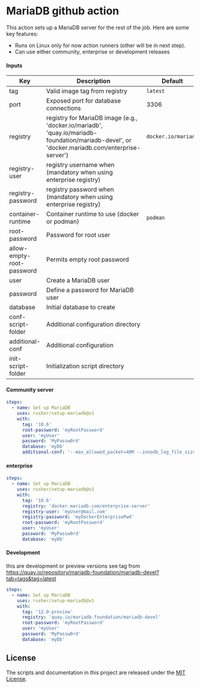 # MariaDB github action

This action sets up a MariaDB server for the rest of the job. Here are some
key features:

* Runs on Linux only for now action runners (other will be in next step).
* Can use either community, enterprise or development releases

#### Inputs

| Key                       | Description                                                                                                                                   | Default             | Required |
|---------------------------|-----------------------------------------------------------------------------------------------------------------------------------------------|---------------------|----------|
| tag                       | Valid image tag from registry                                                                                                                 | `latest`            | No       |
| port                      | Exposed port for database connections                                                                                                         | 3306                | No       |
| registry                  | registry for MariaDB image (e.g., 'docker.io/mariadb', 'quay.io/mariadb-foundation/mariadb-devel', or 'docker.mariadb.com/enterprise-server') | `docker.io/mariadb` | No       |
| registry-user             | registry username when (mandatory when using enterprise registry)                                                                             |                     | No       |
| registry-password         | registry password when (mandatory when using enterprise registry)                                                                             |                     | No       |
| container-runtime         | Container runtime to use (docker or podman)                                                                                                   | `podman`            | No       |
| root-password             | Password for root user                                                                                                                        |                     | No       |
| allow-empty-root-password | Permits empty root password                                                                                                                   |                     | No       |
| user                      | Create a MariaDB user                                                                                                                         |                     | No       |
| password                  | Define a password for MariaDB user                                                                                                            |                     | No       |
| database                  | Initial database to create                                                                                                                    |                     | No       |
| conf-script-folder        | Additional configuration directory                                                                                                            |                     | No       |
| additional-conf           | Additional configuration                                                                                                                      |                     | No       |
| init-script-folder        | Initialization script directory                                                                                                               |                     | No       |


#### Community server

```yaml
steps:
  - name: Set up MariaDB
    uses: rusher/setup-mariadb@v1
    with:
      tag: '10.6'
      root-password: 'myRootPassword'
      user: 'myUser'
      password: 'MyPassw0rd'
      database: 'myDb'
      additional-conf: '--max_allowed_packet=40M --innodb_log_file_size=400M'
```

#### enterprise

```yaml
steps:
  - name: Set up MariaDB
    uses: rusher/setup-mariadb@v1
    with:
      tag: '10.6'
      registry: 'docker.mariadb.com/enterprise-server'
      registry-user: 'myUser@mail.com'
      registry-password: 'myDockerEnterprisePwd'
      root-password: 'myRootPassword'
      user: 'myUser'
      password: 'MyPassw0rd'
      database: 'myDb' 
```

#### Development

this are development or preview versions 
see tag from https://quay.io/repository/mariadb-foundation/mariadb-devel?tab=tags&tag=latest

```yaml
steps:
  - name: Set up MariaDB
    uses: rusher/setup-mariadb@v1
    with:
      tag: '12.0-preview'
      registry: 'quay.io/mariadb-foundation/mariadb-devel'
      root-password: 'myRootPassword'
      user: 'myUser'
      password: 'MyPassw0rd'
      database: 'myDb' 
```

## License

The scripts and documentation in this project are released under the
[MIT License](LICENSE).